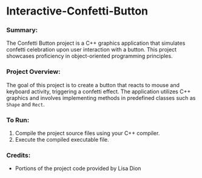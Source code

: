 # Interactive-Confetti-Button


### Summary:
The Confetti Button project is a C++ graphics application that simulates confetti celebration upon user interaction with a button. This project showcases proficiency in object-oriented programming principles.

### Project Overview:
The goal of this project is to create a button that reacts to mouse and keyboard activity, triggering a confetti effect. The application utilizes C++ graphics and involves implementing methods in predefined classes such as `Shape` and `Rect`.

### To Run:
1. Compile the project source files using your C++ compiler.
2. Execute the compiled executable file.

### Credits:
- Portions of the project code provided by Lisa Dion 
